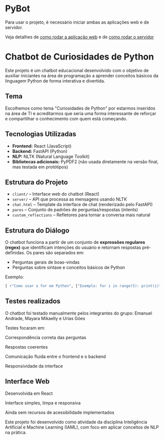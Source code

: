 # PyBot

Para usar o projeto, é necessário iniciar ambas as aplicações web e de servidor.

Veja detalhes de [como rodar a aplicação web](client/README.md) e de [como rodar o servidor](server/README.md)

# Chatbot de Curiosidades de Python

Este projeto é um chatbot educacional desenvolvido com o objetivo de auxiliar iniciantes na área de programação a aprender conceitos básicos da linguagem Python de forma interativa e divertida.

## Tema

Escolhemos como tema "Curiosidades de Python" por estarmos inseridos na área de TI e acreditarmos que seria uma forma interessante de reforçar e compartilhar o conhecimento com quem está começando.

## Tecnologias Utilizadas

- **Frontend:** React (JavaScript)
- **Backend:** FastAPI (Python)
- **NLP:** NLTK (Natural Language Toolkit)
- **Bibliotecas adicionais:** PyPDF2 (não usada diretamente na versão final, mas testada em protótipos)

## Estrutura do Projeto

- `client/` – Interface web do chatbot (React)
- `server/` – API que processa as mensagens usando NLTK
- `chat.html` – Template da interface de chat (renderizado pelo FastAPI)
- `pares` – Conjunto de padrões de perguntas/respostas (intents)
- `custom_reflections` – Refletores para tornar a conversa mais natural

## Estrutura do Diálogo

O chatbot funciona a partir de um conjunto de **expressões regulares (regex)** que identificam intenções do usuário e retornam respostas pré-definidas. Os pares são separados em:

- Perguntas gerais de boas-vindas
- Perguntas sobre sintaxe e conceitos básicos de Python

Exemplo:
```python
[ r"Como usar o for em Python", ["Exemplo: for i in range(5): print(i)"] ]
```

## Testes realizados
O chatbot foi testado manualmente pelos integrantes do grupo: Emanuel Andrade, Mayara Mikaelly e Urias Góes

Testes focaram em:

Correspondência correta das perguntas

Respostas coerentes

Comunicação fluida entre o frontend e o backend

Responsividade da interface

## Interface Web
Desenvolvida em React

Interface simples, limpa e responsiva

Ainda sem recursos de acessibilidade implementados

Este projeto foi desenvolvido como atividade da disciplina Inteligência Artificial e Machine Learning (IAML), com foco em aplicar conceitos de NLP na prática.
